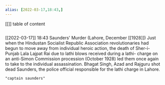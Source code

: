 ```yaml
---
alias: [2022-03-17,18:43,]
---
```

[[]]
table of content
```toc
```

[[2022-03-17]] 18:43
Saunders' Murder (Lahore, December [[1928]])
Just when the Hindustan Socialist Republic Association revolutionaries had begun to move away from individual heroic action, the death of Sher-i-Punjab Lala Lajpat Rai due to lathi blows received during a lathi- charge on an anti-Simon Commission procession (October 1928) led them once again to take to the individual assassination.
Bhagat Singh, Azad and Rajguru shot dead Saunders, the police official responsible for the lathi charge in Lahore.
```query
"captain saunders"
```